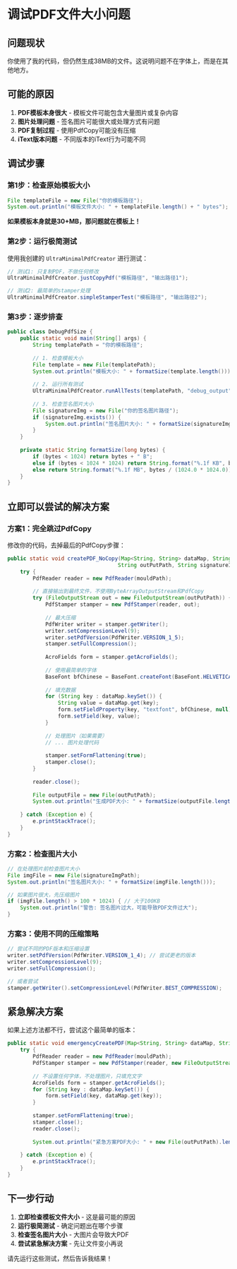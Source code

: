 # 调试PDF文件大小问题

## 问题现状

你使用了我的代码，但仍然生成38MB的文件。这说明问题不在字体上，而是在其他地方。

## 可能的原因

1. **PDF模板本身很大** - 模板文件可能包含大量图片或复杂内容
2. **图片处理问题** - 签名图片可能很大或处理方式有问题
3. **PDF复制过程** - 使用PdfCopy可能没有压缩
4. **iText版本问题** - 不同版本的iText行为可能不同

## 调试步骤

### 第1步：检查原始模板大小

```java
File templateFile = new File("你的模板路径");
System.out.println("模板文件大小: " + templateFile.length() + " bytes");
```

**如果模板本身就是30+MB，那问题就在模板上！**

### 第2步：运行极简测试

使用我创建的 `UltraMinimalPdfCreator` 进行测试：

```java
// 测试1: 只复制PDF，不做任何修改
UltraMinimalPdfCreator.justCopyPdf("模板路径", "输出路径1");

// 测试2: 最简单的stamper处理
UltraMinimalPdfCreator.simpleStamperTest("模板路径", "输出路径2");
```

### 第3步：逐步排查

```java
public class DebugPdfSize {
    public static void main(String[] args) {
        String templatePath = "你的模板路径";
        
        // 1. 检查模板大小
        File template = new File(templatePath);
        System.out.println("模板大小: " + formatSize(template.length()));
        
        // 2. 运行所有测试
        UltraMinimalPdfCreator.runAllTests(templatePath, "debug_output");
        
        // 3. 检查签名图片大小
        File signatureImg = new File("你的签名图片路径");
        if (signatureImg.exists()) {
            System.out.println("签名图片大小: " + formatSize(signatureImg.length()));
        }
    }
    
    private static String formatSize(long bytes) {
        if (bytes < 1024) return bytes + " B";
        else if (bytes < 1024 * 1024) return String.format("%.1f KB", bytes / 1024.0);
        else return String.format("%.1f MB", bytes / (1024.0 * 1024.0));
    }
}
```

## 立即可以尝试的解决方案

### 方案1：完全跳过PdfCopy

修改你的代码，去掉最后的PdfCopy步骤：

```java
public static void createPDF_NoCopy(Map<String, String> dataMap, String mouldPath,
                                   String outPutPath, String signatureImgPath) {
    try {
        PdfReader reader = new PdfReader(mouldPath);
        
        // 直接输出到最终文件，不使用ByteArrayOutputStream和PdfCopy
        try (FileOutputStream out = new FileOutputStream(outPutPath)) {
            PdfStamper stamper = new PdfStamper(reader, out);
            
            // 最大压缩
            PdfWriter writer = stamper.getWriter();
            writer.setCompressionLevel(9);
            writer.setPdfVersion(PdfWriter.VERSION_1_5);
            stamper.setFullCompression();
            
            AcroFields form = stamper.getAcroFields();
            
            // 使用最简单的字体
            BaseFont bfChinese = BaseFont.createFont(BaseFont.HELVETICA, BaseFont.CP1252, BaseFont.NOT_EMBEDDED);
            
            // 填充数据
            for (String key : dataMap.keySet()) {
                String value = dataMap.get(key);
                form.setFieldProperty(key, "textfont", bfChinese, null);
                form.setField(key, value);
            }
            
            // 处理图片（如果需要）
            // ... 图片处理代码
            
            stamper.setFormFlattening(true);
            stamper.close();
        }
        
        reader.close();
        
        File outputFile = new File(outPutPath);
        System.out.println("生成PDF大小: " + formatSize(outputFile.length()));
        
    } catch (Exception e) {
        e.printStackTrace();
    }
}
```

### 方案2：检查图片大小

```java
// 在处理图片前检查图片大小
File imgFile = new File(signatureImgPath);
System.out.println("签名图片大小: " + formatSize(imgFile.length()));

// 如果图片很大，先压缩图片
if (imgFile.length() > 100 * 1024) { // 大于100KB
    System.out.println("警告: 签名图片过大，可能导致PDF文件过大");
}
```

### 方案3：使用不同的压缩策略

```java
// 尝试不同的PDF版本和压缩设置
writer.setPdfVersion(PdfWriter.VERSION_1_4); // 尝试更老的版本
writer.setCompressionLevel(9);
writer.setFullCompression();

// 或者尝试
stamper.getWriter().setCompressionLevel(PdfWriter.BEST_COMPRESSION);
```

## 紧急解决方案

如果上述方法都不行，尝试这个最简单的版本：

```java
public static void emergencyCreatePDF(Map<String, String> dataMap, String mouldPath, String outPutPath) {
    try {
        PdfReader reader = new PdfReader(mouldPath);
        PdfStamper stamper = new PdfStamper(reader, new FileOutputStream(outPutPath));
        
        // 不设置任何字体，不处理图片，只填充文字
        AcroFields form = stamper.getAcroFields();
        for (String key : dataMap.keySet()) {
            form.setField(key, dataMap.get(key));
        }
        
        stamper.setFormFlattening(true);
        stamper.close();
        reader.close();
        
        System.out.println("紧急方案PDF大小: " + new File(outPutPath).length());
        
    } catch (Exception e) {
        e.printStackTrace();
    }
}
```

## 下一步行动

1. **立即检查模板文件大小** - 这是最可能的原因
2. **运行极简测试** - 确定问题出在哪个步骤
3. **检查签名图片大小** - 大图片会导致大PDF
4. **尝试紧急解决方案** - 先让文件变小再说

请先运行这些测试，然后告诉我结果！